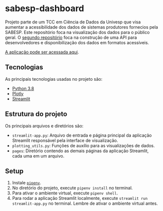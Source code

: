 # sabesp-dashboard

Projeto parte de um TCC em Ciência de Dados da Univesp que visa aumentar a acessibilidade dos dados de sistemas produtores fornecios pela SABESP. Este repositório foca na visualização dos dados para o público geral. O [segundo repositório](https://github.com/GMerencio/sabesp-api) foca na construção de uma API para desenvolvedores e disponibilização dos dados em formatos acessíveis.

[A aplicação pode ser acessada aqui](https://sabesp-dashboard.streamlit.app/).

## Tecnologias

As principais tecnologias usadas no projeto são:

* [Python 3.8](https://www.python.org/)
* [Plotly](https://plotly.com/)
* [Streamlit](https://streamlit.io/)

## Estrutura do projeto

Os principais arquivos e diretórios são:

* `streamlit-app.py`: Arquivo de entrada e página principal da aplicação Streamlit responsável pela interface de visualização.
* `plotting_utils.py`: Funções de auxílio para as visualizações de dados.
* `pages`: Diretório contendo as demais páginas da aplicação Streamlit, cada uma em um arquivo.

## Setup 

 1. Instale [`pipenv`](https://pypi.org/project/pipenv/).
 2. No diretório do projeto, execute `pipenv install` no terminal.
 3. Para ativar o ambiente virtual, execute `pipenv shell`.
 4. Para rodar a aplicação Streamlit localmente, execute `streamlit run streamlit-app.py` no terminal. Lembre de ativar o ambiente virtual antes.
